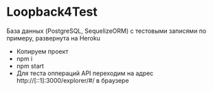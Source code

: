 # Loopback4Test


База данных (PostgreSQL, SequelizeORM) с тестовыми записями по примеру, развернута на Heroku

- Копируем проект
- npm i 
- npm start
- Для теста оппераций API переходим на адрес http://[::1]:3000/explorer/#/ в браузере

